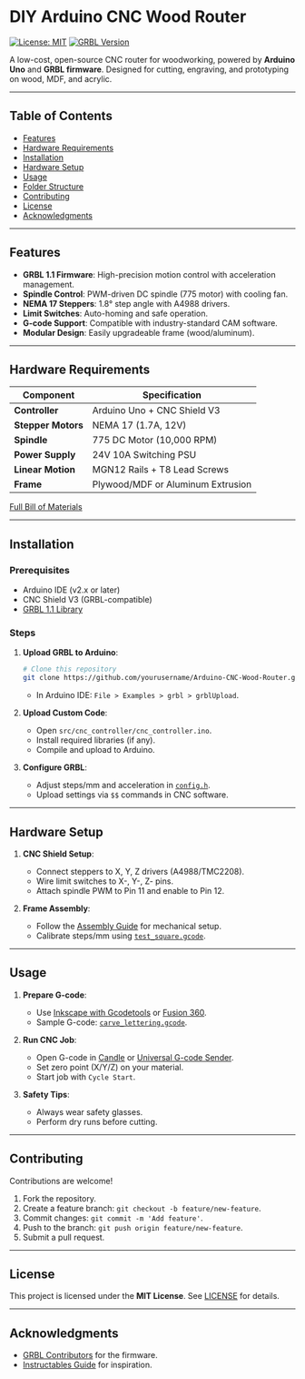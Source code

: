 # DIY Arduino CNC Wood Router

[![License: MIT](https://img.shields.io/badge/License-MIT-blue.svg)](LICENSE)
[![GRBL Version](https://img.shields.io/badge/GRBL-1.1-green)](https://github.com/gnea/grbl)

A low-cost, open-source CNC router for woodworking, powered by **Arduino Uno** and **GRBL firmware**. Designed for cutting, engraving, and prototyping on wood, MDF, and acrylic.

---

## Table of Contents
- [Features](#features)
- [Hardware Requirements](#hardware-requirements)
- [Installation](#installation)
- [Hardware Setup](#hardware-setup)
- [Usage](#usage)
- [Folder Structure](#folder-structure)
- [Contributing](#contributing)
- [License](#license)
- [Acknowledgments](#acknowledgments)

---

## Features
- **GRBL 1.1 Firmware**: High-precision motion control with acceleration management.
- **Spindle Control**: PWM-driven DC spindle (775 motor) with cooling fan.
- **NEMA 17 Steppers**: 1.8° step angle with A4988 drivers.
- **Limit Switches**: Auto-homing and safe operation.
- **G-code Support**: Compatible with industry-standard CAM software.
- **Modular Design**: Easily upgradeable frame (wood/aluminum).

---

## Hardware Requirements
| Component              | Specification                          |
|------------------------|----------------------------------------|
| **Controller**         | Arduino Uno + CNC Shield V3            |
| **Stepper Motors**     | NEMA 17 (1.7A, 12V)                    |
| **Spindle**            | 775 DC Motor (10,000 RPM)              |
| **Power Supply**       | 24V 10A Switching PSU                  |
| **Linear Motion**      | MGN12 Rails + T8 Lead Screws           |
| **Frame**              | Plywood/MDF or Aluminum Extrusion      |

[Full Bill of Materials](docs/hardware_list.md)

---

## Installation
### Prerequisites
- Arduino IDE (v2.x or later)
- CNC Shield V3 (GRBL-compatible)
- [GRBL 1.1 Library](https://github.com/gnea/grbl)

### Steps
1. **Upload GRBL to Arduino**:
   ```bash
   # Clone this repository
   git clone https://github.com/yourusername/Arduino-CNC-Wood-Router.git
   ```
   - In Arduino IDE: `File > Examples > grbl > grblUpload`.

2. **Upload Custom Code**:
   - Open `src/cnc_controller/cnc_controller.ino`.
   - Install required libraries (if any).
   - Compile and upload to Arduino.

3. **Configure GRBL**:
   - Adjust steps/mm and acceleration in [`config.h`](src/cnc_controller/config.h).
   - Upload settings via `$$` commands in CNC software.

---

## Hardware Setup

1. **CNC Shield Setup**:
   - Connect steppers to X, Y, Z drivers (A4988/TMC2208).
   - Wire limit switches to X-, Y-, Z- pins.
   - Attach spindle PWM to Pin 11 and enable to Pin 12.

2. **Frame Assembly**:
   - Follow the [Assembly Guide](docs/assembly_guide.md) for mechanical setup.
   - Calibrate steps/mm using [`test_square.gcode`](gcode_examples/test_square.gcode).

---

## Usage
1. **Prepare G-code**:
   - Use [Inkscape with Gcodetools](https://github.com/cnc-club/gcodetools) or [Fusion 360](https://www.autodesk.com/products/fusion-360).
   - Sample G-code: [`carve_lettering.gcode`](gcode_examples/carve_lettering.gcode).

2. **Run CNC Job**:
   - Open G-code in [Candle](https://github.com/Denvi/Candle) or [Universal G-code Sender](https://winder.github.io/ugs_website/).
   - Set zero point (X/Y/Z) on your material.
   - Start job with `Cycle Start`.

3. **Safety Tips**:
   - Always wear safety glasses.
   - Perform dry runs before cutting.

---

## Contributing
Contributions are welcome!  
1. Fork the repository.  
2. Create a feature branch: `git checkout -b feature/new-feature`.  
3. Commit changes: `git commit -m 'Add feature'`.  
4. Push to the branch: `git push origin feature/new-feature`.  
5. Submit a pull request.  

---

## License
This project is licensed under the **MIT License**. See [LICENSE](LICENSE) for details.

---

## Acknowledgments
- [GRBL Contributors](https://github.com/gnea/grbl) for the firmware.
- [Instructables Guide](https://www.instructables.com/Homebuilt-DIY-CNC-Router-Arduino-Based-GRBL/) for inspiration.
